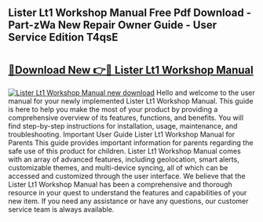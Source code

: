 ## Lister Lt1 Workshop Manual Free Pdf Download - Part-zWa New Repair Owner Guide - User Service Edition T4qsE

# <h2><a href="http://cf28709.oget.top/?id=Lister+Lt1+Workshop+Manual">🔗Download New 👉🔴 Lister Lt1 Workshop Manual</a></h2>

[![Lister Lt1 Workshop Manual new download](https://i.imgur.com/5g1atiW.png)](http://cf28709.oget.top/?id=Lister+Lt1+Workshop+Manual)
Hello and welcome to the user manual for your newly implemented Lister Lt1 Workshop Manual. This guide is here to help you make the most of your product by providing a comprehensive overview of its features, functions, and benefits. You will find step-by-step instructions for installation, usage, maintenance, and troubleshooting. Important User Guide Lister Lt1 Workshop Manual for Parents This guide provides important information for parents regarding the safe use of this product for children. Lister Lt1 Workshop Manual comes with an array of advanced features, including geolocation, smart alerts, customizable themes, and multi-device syncing, all of which can be accessed and customized through the user interface. We believe that the Lister Lt1 Workshop Manual has been a comprehensive and thorough resource in your quest to understand the features and capabilities of your new item. If you need any assistance or have any questions, our customer service team is always available.
